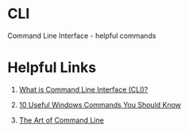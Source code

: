 # CLI
Command Line Interface - helpful commands

# Helpful Links
1. [What is Command Line Interface (CLI)?](https://www.w3schools.com/whatis/whatis_cli.asp)

2. [10 Useful Windows Commands You Should Know](https://www.howtogeek.com/168896/10-useful-windows-commands-you-should-know/)

3. [The Art of Command Line](https://github.com/jlevy/the-art-of-command-line)
